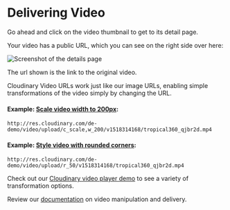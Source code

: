 # Delivering Video

Go ahead and click on the video thumbnail to get to its detail page.

Your video has a public URL, which you can see on the right side over here:

![Screenshot of the details page](http://eric-cloudinary-res.cloudinary.com/image/upload/f_auto,q_auto,w_900/v1518534801/Screen_Shot_2018-02-13_at_07.11.47.png)

The url shown is the link to the original video.

Cloudinary Video URLs work just like our image URLs, enabling simple transformations of the video simply by changing the URL.

#### Example:  [Scale video width to 200px](http://res.cloudinary.com/de-demo/video/upload/c_scale,w_200/v1518314168/tropical360_qjbr2d.mp4):

```
http://res.cloudinary.com/de-demo/video/upload/c_scale,w_200/v1518314168/tropical360_qjbr2d.mp4
```

#### Example:  [Style video with rounded corners](http://res.cloudinary.com/de-demo/video/upload/r_50/v1518314168/tropical360_qjbr2d.mp4):

```
http://res.cloudinary.com/de-demo/video/upload/r_50/v1518314168/tropical360_qjbr2d.mp4
```

Check out our [Cloudinary video player demo](https://cloudinary.github.io/video-player-demo/codec#section01 "Cloudinary Video Demo") to see a variety of transformation options.

Review our [documentation](https://cloudinary.com/documentation/video_manipulation_and_delivery) on video manipulation and delivery.

